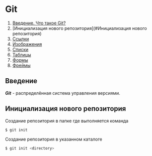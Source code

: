 # Git

1. [Введение. Что такое Git?](#Введение)
2. [Инициализация нового репозитория](#Инициализация нового репозитория)
3. [Ссылки]()
4. [Изображения]()
5. [Списки]()
6. [Таблицы]()
7. [Формы]()
8. [Фреймы]()

## Введение

***Git*** - распределённая система управления версиями.

## Инициализация нового репозитория

Создание репозитория в папке где выполняется команда
```bash
$ git init
```

Создание репозитория в указанном каталоге
```bash
$ git init <directory>
```